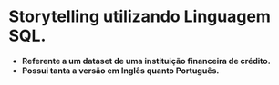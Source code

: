 # Storytelling utilizando Linguagem SQL.
* **Referente a um dataset de uma instituição financeira de crédito.**
* **Possui tanta a versão em Inglês quanto Português.**
